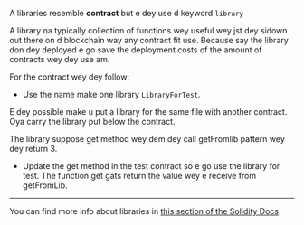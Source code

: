 A libraries resemble **contract** but e dey use d keyword `library`

A library na typically collection of functions wey useful wey jst dey sidown out there on d blockchain way any contract fit use.  Because say the library don dey deployed e go save the deployment costs of the amount of contracts wey dey use am.

For the contract wey dey follow:

- Use the name make one library `LibraryForTest`.

E dey possible make u put a library for the same file with another contract.  Oya carry the library put below the contract.

The library suppose get method wey dem dey call getFromlib pattern wey dey return 3.

- Update the get method in the test contract so e go use the library for test.   The function get gats return the value wey e receive from getFromLib.

---------

You can find more info about libraries in <a href="https://solidity.readthedocs.io/en/latest/contracts.html?highlight=library#libraries" target="_blank">this section of the Solidity Docs</a>.
